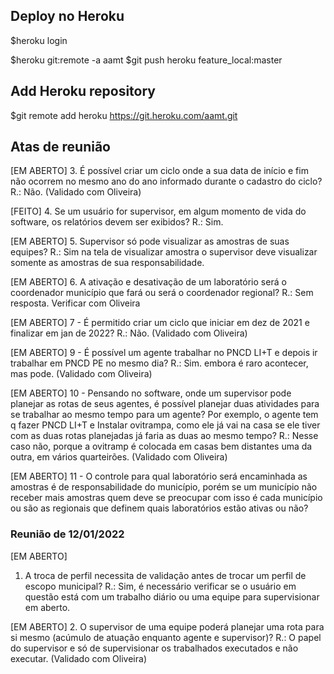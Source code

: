 ## Deploy no Heroku

$heroku login

$heroku git:remote -a aamt
$git push heroku feature_local:master

## Add Heroku repository
$git remote add heroku https://git.heroku.com/aamt.git

## Atas de reunião

[EM ABERTO]
3. É possível criar um ciclo onde a sua data de início e fim não ocorrem no mesmo ano do ano informado durante o cadastro do ciclo?
R.: Não. (Validado com Oliveira)

[FEITO]
4. Se um usuário for supervisor, em algum momento de vida do software, os relatórios devem ser exibidos?
R.: Sim.

[EM ABERTO]
5. Supervisor só pode visualizar as amostras de suas equipes?
R.: Sim na tela de visualizar amostra o supervisor deve visualizar somente as amostras de sua responsabilidade.

[EM ABERTO]
6. A ativação e desativação de um laboratório será o coordenador município que fará ou será o coordenador regional?
R.: Sem resposta. Verificar com Oliveira

[EM ABERTO]
7 - É permitido criar um ciclo que iniciar em dez de 2021 e finalizar em jan de 2022?
R.: Não. (Validado com Oliveira)

[EM ABERTO]
9 - É possível um agente trabalhar no PNCD LI+T e depois ir trabalhar em PNCD PE no mesmo dia?
R.: Sim. embora é raro acontecer, mas pode. (Validado com Oliveira)

[EM ABERTO]
10 - Pensando no software, onde um supervisor pode planejar as rotas de seus agentes, é possível planejar duas atividades para se trabalhar ao mesmo tempo para um agente?
Por exemplo, o agente tem q fazer PNCD LI+T e Instalar ovitrampa, como ele já vai na casa se ele tiver com as duas rotas planejadas já faria as duas ao mesmo tempo?
R.: Nesse caso não, porque a ovitramp é colocada em casas bem distantes uma da outra, em vários quarteirões.  (Validado com Oliveira)

[EM ABERTO]
11 - O controle para qual laboratório será encaminhada as amostras é de responsabilidade do município, porém se um município não receber mais amostras quem deve se preocupar com isso é cada município ou são as regionais que definem quais laboratórios estão ativas ou não?

### Reunião de 12/01/2022

[EM ABERTO]
1. A troca de perfil necessita de validação antes de trocar um perfil de escopo municipal?
R.: Sim, é necessário verificar se o usuário em questão está com um trabalho diário ou uma equipe para supervisionar em aberto.

[EM ABERTO]
2. O supervisor de uma equipe poderá planejar uma rota para si mesmo (acúmulo de atuação enquanto agente e supervisor)?
R.: O papel do supervisor e só de supervisionar os trabalhados executados e não executar. (Validado com Oliveira)

